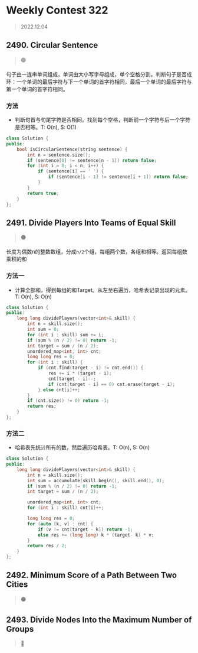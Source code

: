 # Weekly Contest 322
> 2022.12.04

## 2490. Circular Sentence
> :green_circle:

句子由一连串单词组成，单词由大小写字母组成，单个空格分割。判断句子是否成环：一个单词的最后字符与下一个单词的首字符相同，最后一个单词的最后字符与第一个单词的首字符相同。

### 方法

- 判断句首与句尾字符是否相同。找到每个空格，判断前一个字符与后一个字符是否相等。T: O(n), S: O(1)

```cpp
class Solution {
public:
    bool isCircularSentence(string sentence) {
        int n = sentence.size();
        if (sentence[0] != sentence[n - 1]) return false;
        for (int i = 0; i < n; i++) {
            if (sentence[i] == ' ') {
                if (sentence[i - 1] != sentence[i + 1]) return false;
            }
        }
        return true;
    }
};
```

## 2491. Divide Players Into Teams of Equal Skill
> :orange_circle:

长度为偶数n的整数数组，分成`n/2`个组，每组两个数，各组和相等。返回每组数乘积的和

### 方法一

- 计算全部和，得到每组的和Target。从左至右遍历，哈希表记录出现的元素。T: O(n), S: O(n)

```cpp
class Solution {
public:
    long long dividePlayers(vector<int>& skill) {
        int n = skill.size();
        int sum = 0;
        for (int i : skill) sum += i;
        if (sum % (n / 2) != 0) return -1;
        int target = sum / (n / 2);
        unordered_map<int, int> cnt;
        long long res = 0;
        for (int i : skill) {
            if (cnt.find(target - i) != cnt.end()) {
                res += i * (target - i);
                cnt[target - i]--;
                if (cnt[target - i] == 0) cnt.erase(target - i);
            } else cnt[i]++;
        }
        if (cnt.size() != 0) return -1;
        return res;
    }
};
```

### 方法二

- 哈希表先统计所有的数，然后遍历哈希表。T: O(n), S: O(n)

```cpp
class Solution {
public:
    long long dividePlayers(vector<int>& skill) {
        int n = skill.size();
        int sum = accumulate(skill.begin(), skill.end(), 0);
        if (sum % (n / 2) != 0) return -1;
        int target = sum / (n / 2);

        unordered_map<int, int> cnt;
        for (int i : skill) cnt[i]++;

        long long res = 0;
        for (auto [k, v] : cnt) {
            if (v != cnt[target - k]) return -1;
            else res += (long long) k * (target- k) * v;
        }
        return res / 2;
    }
};
```

## 2492. Minimum Score of a Path Between Two Cities
> :orange_circle:

## 2493. Divide Nodes Into the Maximum Number of Groups
> :red_circle: